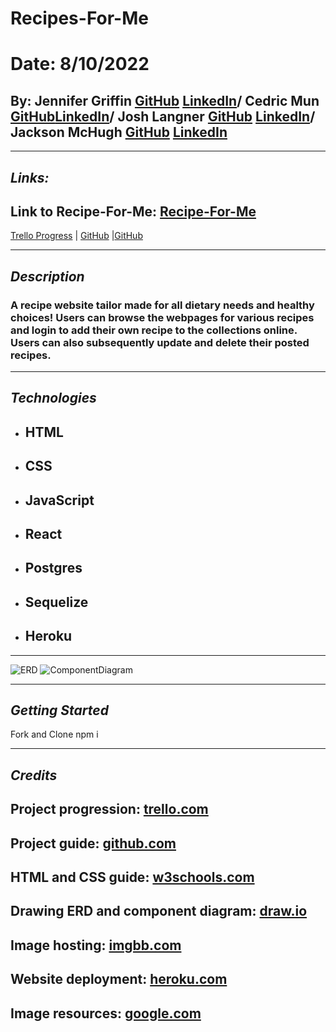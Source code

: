 # Recipes-For-Me

# Date: 8/10/2022

## By: Jennifer Griffin [GitHub](https://github.com/jengriffin) [LinkedIn](https://www.linkedin.com/in/jennifer-griffin-12/)/ Cedric Mun [GitHub](https://github.com/Aonmonomer)[LinkedIn](https://www.linkedin.com/in/cedricmun/)/ Josh Langner [GitHub](https://github.com/jlangner87) [LinkedIn](https://www.linkedin.com/in/josh-langner/)/ Jackson McHugh [GitHub](https://github.com/Jacksonmchugh) [LinkedIn](https://www.linkedin.com/in/jackson-mchugh/)

---

## **_Links:_**

## Link to Recipe-For-Me: [Recipe-For-Me]()

[Trello Progress](https://trello.com/b/DfpSJLep/recipes-for-me) | [GitHub](https://github.com/Aonmonomer/Recipe-For-Me-Backend) |[GitHub](https://github.com/jengriffin/Recipes-For-Me-)

---

## **_Description_**

### A recipe website tailor made for all dietary needs and healthy choices! Users can browse the webpages for various recipes and login to add their own recipe to the collections online. Users can also subsequently update and delete their posted recipes.

---

## **_Technologies_**

- ## HTML
- ## CSS
- ## JavaScript
- ## React
- ## Postgres
- ## Sequelize
- ## Heroku

---

![ERD](ERD.png)
![ComponentDiagram](ComponentDiagram.png)

---

## **_Getting Started_**

Fork and Clone
npm i

---

## **_Credits_**

## Project progression: [trello.com](https://trello.com/b/DfpSJLep/pern-application)

## Project guide: [github.com](https://github.com/Aonmonomer/Recipe-For-Me-Backend)

## HTML and CSS guide: [w3schools.com](https://www.w3schools.com/)

## Drawing ERD and component diagram: [draw.io](https://app.diagrams.net/)

## Image hosting: [imgbb.com](https://imgbb.com/)

## Website deployment: [heroku.com](https://dashboard.heroku.com)

## Image resources: [google.com](https://www.google.com/)
